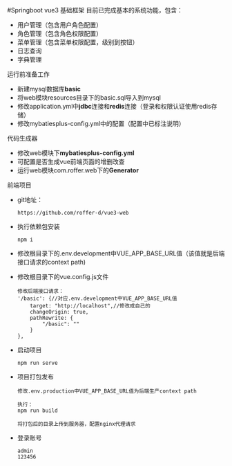 #Springboot vue3 基础框架
目前已完成基本的系统功能，包含：  

* 用户管理（包含用户角色配置）  
* 角色管理（包含角色权限配置）  
* 菜单管理（包含菜单权限配置，级别到按钮）  
* 日志查询  
* 字典管理

运行前准备工作 
* 新建mysql数据库**basic**   
* 将web模块resources目录下的basic.sql导入到mysql
* 修改application.yml中**jdbc**连接和**redis**连接（登录和权限认证使用redis存储）
* 修改mybatiesplus-config.yml中的配置（配置中已标注说明）

代码生成器
* 修改web模块下**mybatiesplus-config.yml**  
* 可配置是否生成vue前端页面的增删改查
* 运行web模块com.roffer.web下的**Generator**

前端项目
* git地址：
    ```
    https://github.com/roffer-d/vue3-web
    ```
* 执行依赖包安装
    ```
    npm i
    ```
* 修改根目录下的.env.development中VUE_APP_BASE_URL值（该值就是后端接口请求的context path)
* 修改根目录下的vue.config.js文件
    ```
    修改后端接口请求：
    '/basic': {//对应.env.development中VUE_APP_BASE_URL值
        target: "http://localhost",//修改成自己的
        changeOrigin: true,
        pathRewrite: {
            "/basic": ""
        }
    },
    ```
* 启动项目
    ```
    npm run serve
    ```
* 项目打包发布
    ```
    修改.env.production中VUE_APP_BASE_URL值为后端生产context path
    
    执行：
    npm run build
  
    将打包后的目录上传到服务器，配置nginx代理请求
    ```
  
* 登录账号
    ```
    admin
    123456
    ```